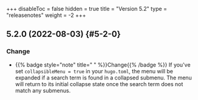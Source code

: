 +++
disableToc = false
hidden = true
title = "Version 5.2"
type = "releasenotes"
weight = -2
+++

## 5.2.0 (2022-08-03) {#5-2-0}

### Change

- {{% badge style="note" title=" " %}}Change{{% /badge %}} If you've set `collapsibleMenu = true` in your `hugo.toml`, the menu will be expanded if a search term is found in a collapsed submenu. The menu will return to its initial collapse state once the search term does not match any submenus.
